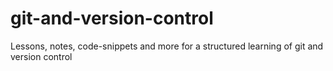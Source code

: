 # git-and-version-control
Lessons, notes, code-snippets and more for a structured learning of git and version control
